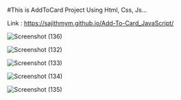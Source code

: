 #This is AddToCard Project Using Html, Css, Js...

Link : https://sajithmym.github.io/Add-To-Card_JavaScript/

![Screenshot (136)](https://user-images.githubusercontent.com/84276601/212524791-a40e2ae5-2756-4695-af7a-8e6b569eca16.png) 

![Screenshot (132)](https://user-images.githubusercontent.com/84276601/212524793-f3e2f5b0-9de2-44e8-a98a-938cd056c116.png)

![Screenshot (133)](https://user-images.githubusercontent.com/84276601/212524795-f50ccb24-d1a7-401e-8ed0-46cfa1c83b3b.png)

![Screenshot (134)](https://user-images.githubusercontent.com/84276601/212524796-ff179c88-8e85-464b-bc85-8049d1766902.png)

![Screenshot (135)](https://user-images.githubusercontent.com/84276601/212524798-e77ae94e-b6ab-4cb0-9e8b-8db6375c984c.png)
